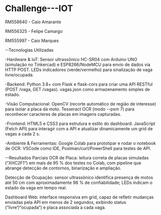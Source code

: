 # Challenge---IOT
RM558640 - Caio Amarante

RM556325 - Felipe Camargo

RM555997 - Caio Marques

--Tecnologias Utilizadas

-Hardware & IoT:
Sensor ultrassônico HC-SR04 com Arduino UNO (simulação no Tinkercad) e ESP8266/NodeMCU para envio de dados via HTTP POST.
LEDs indicadores (verde/vermelho) para sinalização de vaga livre/ocupada.

-Backend:
Python 3.8+ com Flask e flask-cors para criar uma API RESTful (POST /vaga, GET /vagas).
vagas.json como armazenamento simples de estado.

-Visão Computacional:
OpenCV (recorte automático de região de interesse) para isolar a placa da moto.
Tesseract OCR (modo --psm 7) para reconhecer caracteres de placas em imagens capturadas.

-Frontend:
HTML5 e CSS3 para estrutura e estilo do dashboard.
JavaScript (Fetch API) para interagir com a API e atualizar dinamicamente um grid de vagas a cada 2 s.

-Ambiente & Ferramentas:
Google Colab para prototipar e rodar o notebook de OCR.
VSCode como IDE, Postman/curl/PowerShell para testes de API.

--Resultados Parciais
OCR de Placa: leitura correta de placas simuladas (“XHC2F1”) em mais de 95 % dos testes no Colab, com pipeline que abrange detecção de contornos, binarização e ampliação.

Detecção de Ocupação: sensor ultrassônico identifica presença de motos até 50 cm com aproximadamente 98 % de confiabilidade; LEDs indicam o estado da vaga em tempo real.

Dashboard Web: interface responsiva em grid, capaz de refletir mudanças enviadas pela API em menos de 2 segundos, exibindo status (“livre”/“ocupada”) e placa associada a cada vaga.

